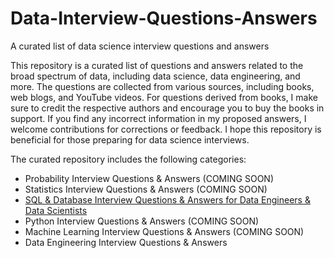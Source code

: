 # Data-Interview-Questions-Answers
A curated list of data science interview questions and answers

This repository is a curated list of questions and answers related to the broad spectrum of data, including data science, data engineering, and more. The questions are collected from various sources, including books, web blogs, and YouTube videos. For questions derived from books, I make sure to credit the respective authors and encourage you to buy the books in support. If you find any incorrect information in my proposed answers, I welcome contributions for corrections or feedback. I hope this repository is beneficial for those preparing for data science interviews. 

The curated repository includes the following categories:
* Probability Interview Questions & Answers (COMING SOON)
* Statistics Interview Questions & Answers (COMING SOON)
* [SQL & Database Interview Questions & Answers for Data Engineers & Data Scientists]()
* Python Interview Questions & Answers (COMING SOON)
* Machine Learning Interview Questions & Answers (COMING SOON)
* Data Engineering Interview Questions & Answers
